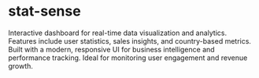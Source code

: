 # stat-sense
Interactive dashboard for real-time data visualization and analytics. Features include user statistics, sales insights, and country-based metrics. Built with a modern, responsive UI for business intelligence and performance tracking. Ideal for monitoring user engagement and revenue growth.
